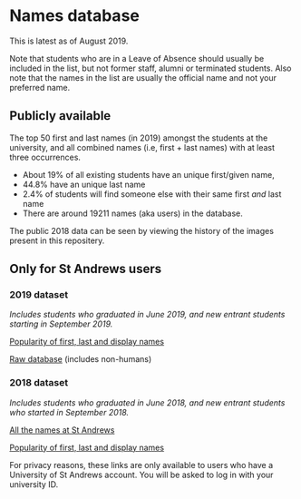 # Names database
This is latest as of August 2019.

Note that students who are in a Leave of Absence should usually be included in the list, but not former staff, alumni or terminated students. Also note that the names in the list are usually the official name and not your preferred name.

## Publicly available
The top 50 first and last names (in 2019) amongst the students at the university, and all combined names (i.e, first + last names) with at least three occurrences. 

* About 19% of all existing students have an unique first/given name,
* 44.8% have an unique last name
* 2.4% of students will find someone else with their same first *and* last name
* There are around 19211 names (aka users) in the database.

The public 2018 data can be seen by viewing the history of the images present in this repositery.
## Only for St Andrews users

### 2019 dataset

*Includes students who graduated in June 2019, and new entrant students starting in September 2019.*

[Popularity of first, last and display names](https://universityofstandrews907-my.sharepoint.com/:x:/g/personal/dm282_st-andrews_ac_uk/ERO07LFZuCpKjsQv9aWtKzQB5FAjTWxWgqrNSCnGYLfmhQ?e=xYfLZj)

[Raw database](https://universityofstandrews907-my.sharepoint.com/:u:/g/personal/dm282_st-andrews_ac_uk/ETvcBS2TasxNsdY49sEpPDQBj5pcQ7C7luUXLS36si_7yA?e=gBvW8M) (includes non-humans)
### 2018 dataset

*Includes students who graduated in June 2018, and new entrant students who started in September 2018.*

[All the names at St Andrews](https://universityofstandrews907-my.sharepoint.com/:x:/g/personal/dm282_st-andrews_ac_uk/EcDdwTgLju1BpB9oYyaAn0UBPJIYI0A7HFZE9hPxDOmhqQ?e=uj6Yv1)

[Popularity of first, last and display names](https://universityofstandrews907-my.sharepoint.com/:x:/g/personal/dm282_st-andrews_ac_uk/EUmG7H6XL01MvTgRwPJ2BQ0BEAcPynqvXwHROL_S3IWTPg?e=PWjkmj)

For privacy reasons, these links are only available to users who have a University of St Andrews account. You will be asked to log in with your university ID.

